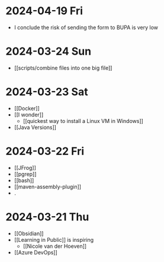 
# 2024-04-19 Fri 
- I conclude the risk of sending the form to BUPA is very low 

# 2024-03-24 Sun 
- [[scripts/combine files into one big file]]
# 2024-03-23 Sat
- [[Docker]]
- [[I wonder]]
	- [[quickest way to install a Linux VM in Windows]]
- [[Java Versions]]
# 2024-03-22 Fri
* [[JFrog]]
* [[pgrep]]
* [[bash]]
* [[maven-assembly-plugin]]
* .
# 2024-03-21 Thu 
- [[Obsidian]]
- [[Learning in Public]] is inspiring
	- [[Nicole van der Hoeven]]
- [[Azure DevOps]]
